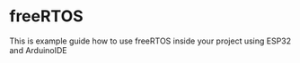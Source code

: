 # freeRTOS
This is example guide how to use freeRTOS inside your project using ESP32 and ArduinoIDE

